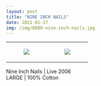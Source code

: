 ```yaml
---
layout: post
title: "NINE INCH NAILS"
date: 2021-01-27
img: /img/0088-nine-inch-nails.jpg
---
```




<table style="width:100%;"><tr><td style="vertical-align:top;">
      <figure class="tmblr-full" data-orig-height="2048" data-orig-width="1365" data-orig-src="https://concertshirts.netlify.app/shirts/0088/0088-01.jpg"><img src="https://64.media.tumblr.com/82de230e9616f3c37fc69e1a49db53ab/848bf6e08ad1c9b6-7a/s540x810/2bd7cc487f7f186d769c9faa9dd13e2fc1ec01b7.jpg" data-orig-height="2048" data-orig-width="1365" data-orig-src="https://concertshirts.netlify.app/shirts/0088/0088-01.jpg"/></figure></td>
    <td style="vertical-align:top;">
      <figure class="tmblr-full" data-orig-height="2048" data-orig-width="1365" data-orig-src="https://concertshirts.netlify.app/shirts/0088/0088-02.jpg"><img src="https://64.media.tumblr.com/9f35fa59d859593379366f7f182036b3/848bf6e08ad1c9b6-6a/s540x810/7a35446e33f3def310cdce5875b1250202446cb4.jpg" data-orig-height="2048" data-orig-width="1365" data-orig-src="https://concertshirts.netlify.app/shirts/0088/0088-02.jpg"/></figure></td>
  </tr></table><p>
  Nine Inch Nails | Live 2006<br/>LARGE | 100% Cotton
</p>
